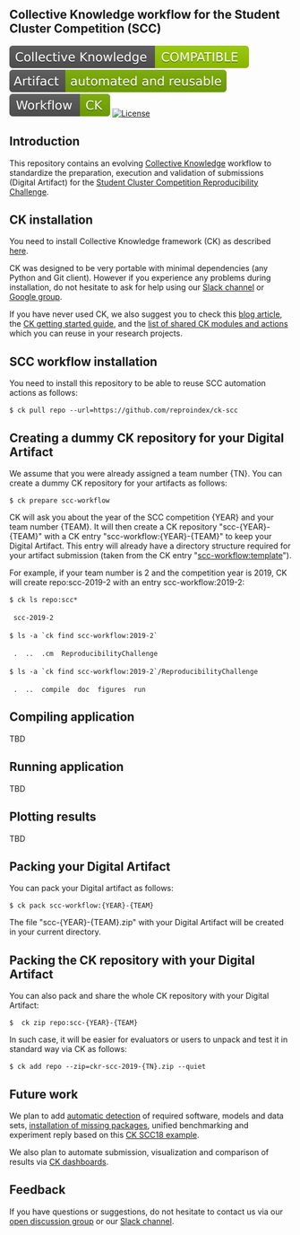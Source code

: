 ## Collective Knowledge workflow for the Student Cluster Competition (SCC)

[![compatibility](https://github.com/ctuning/ck-guide-images/blob/master/ck-compatible.svg)](https://github.com/ctuning/ck)
[![automation](https://github.com/ctuning/ck-guide-images/blob/master/ck-artifact-automated-and-reusable.svg)](https://ReproIndex.com)
[![workflow](https://github.com/ctuning/ck-guide-images/blob/master/ck-workflow.svg)](https://cKnowledge.org)
[![License](https://img.shields.io/badge/License-BSD%203--Clause-blue.svg)](https://opensource.org/licenses/BSD-3-Clause)

## Introduction

This repository contains an evolving [Collective Knowledge](https://github.com/ctuning/ck) 
workflow to standardize the preparation, execution and validation 
of submissions (Digital Artifact) 
for the [Student Cluster Competition Reproducibility Challenge](http://www.studentclustercompetition.us/).

## CK installation

You need to install Collective Knowledge framework (CK) as described 
[here](https://github.com/ctuning/ck#Installation). 

CK was designed to be very portable with minimal dependencies (any Python and Git client). 
However if you experience any problems during installation, do not hesitate to ask for help
using our [Slack channel](https://bit.ly/ck-slack) 
or [Google group](https://bit.ly/ck-google-group).

If you have never used CK, we also suggest you to check 
this [blog article](https://michel.steuwer.info/About-CK),
the [CK getting started guide](https://github.com/ctuning/ck/wiki/First-Steps),
and the [list of shared CK modules and actions](https://ReproIndex.com/components/&c=module) 
which you can reuse in your research projects.

## SCC workflow installation

You need to install this repository to be able to reuse SCC automation actions as follows:

```
$ ck pull repo --url=https://github.com/reproindex/ck-scc
```

## Creating a dummy CK repository for your Digital Artifact

We assume that you were already assigned a team number {TN}. 
You can create a dummy CK repository for your artifacts as follows:

```
$ ck prepare scc-workflow
```

CK will ask you about the year of the SCC competition {YEAR} and your team number {TEAM}.
It will then create a CK repository "scc-{YEAR}-{TEAM}"
with a CK entry "scc-workflow:{YEAR}-{TEAM}" to keep your Digital Artifact.
This entry will already have a directory structure required 
for your artifact submission (taken from the CK entry 
"[scc-workflow:template](https://github.com/reproindex/ck-scc/tree/master/scc-workflow/template)").

For example, if your team number is 2 and the competition year is 2019, 
CK will create repo:scc-2019-2 with an entry scc-workflow:2019-2:

```
$ ck ls repo:scc*

 scc-2019-2

$ ls -a `ck find scc-workflow:2019-2`

 .  ..  .cm  ReproducibilityChallenge

$ ls -a `ck find scc-workflow:2019-2`/ReproducibilityChallenge

 .  ..  compile  doc  figures  run

```

## Compiling application

TBD

## Running application

TBD

## Plotting results

TBD

## Packing your Digital Artifact

You can pack your Digital artifact as follows:
```
$ ck pack scc-workflow:{YEAR}-{TEAM}
```

The file "scc-{YEAR}-{TEAM}.zip" with your Digital Artifact will be created in your current directory.

## Packing the CK repository with your Digital Artifact

You can also pack and share the whole CK repository with your Digital Artifact:

```
$  ck zip repo:scc-{YEAR}-{TEAM} 
```

In such case, it will be easier for evaluators or users to unpack and test it in standard way via CK as follows:
```
$ ck add repo --zip=ckr-scc-2019-{TN}.zip --quiet
```

## Future work

We plan to add [automatic detection](https://ReproIndex.com/components/&c=soft) of required software, models and data sets,
[installation of missing packages](https://ReproIndex.com/components/&c=package), unified benchmarking
and experiment reply based on this [CK SCC18 example](https://github.com/ctuning/ck-scc18).

We also plan to automate submission, visualization and comparison of results 
via [CK dashboards](https://cKnowledge.org/dashboard).

## Feedback 

If you have questions or suggestions, do not hesitate to contact us via 
our [open discussion group](https://groups.google.com/forum/#!forum/collective-knowledge) 
or our [Slack channel](http://bit.ly/ck-slack).
